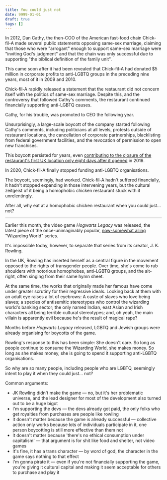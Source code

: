 ```yaml
---
title: You could just not
date: 9999-01-01
draft: true
tags: []
---
```


In 2012, Dan Cathy, the then-COO of the American fast-food chain Chick-fil-A made several public statements opposing same-sex marriage, claiming that those who were "arrogant" enough to support same-sex marriage were "inviting God's judgment" and that the chain was only successful due to supporting "the biblical definition of the family unit".

This came soon after it had been revealed that Chick-fil-A had donated $5 million in corporate profits to anti-LGBTQ groups in the preceding nine years, most of it in 2009 and 2010.

Chick-fil-A rapidly released a statement that the restaurant did not concern itself with the politics of same-sex marriage. Despite this, and the controversy that followed Cathy's comments, the restaurant continued financially supporting anti-LGBTQ causes.

Cathy, for his trouble, was promoted to CEO the following year.

Unsurprisingly, a large-scale boycott of the company started following Cathy's comments, including politicians at all levels, protests outside of restaurant locations, the cancellation of corporate partnerships, blacklisting from federal government facilities, and the revocation of permission to open new franchises.

This boycott persisted for years, even [contributing to the closure of the restaurant's first UK location only eight days after it opened](https://www.independent.co.uk/news/business/chick-fil-a-close-first-uk-restaurant-reading-lgtb-backlash-a9162491.html) in 2019.

In 2020, Chick-fil-A finally stopped funding anti-LGBTQ organisations.

The boycott, seemingly, had worked. Chick-fil-A hadn't suffered financially, it hadn't stopped expanding in those intervening years, but the cultural zeitgeist of it being a homophobic chicken restaurant stuck with it unrelentingly.

After all, why eat at a homophobic chicken restaurant when you could just... not?

---

Earlier this month, the video game _Hogwarts Legacy_ was released, the latest piece of the once-unimaginably popular, [now-somewhat ailing](https://www.theguardian.com/film/2022/apr/08/fantastic-beasts-and-where-to-cancel-them-how-the-wizarding-world-lost-its-magic) "Wizarding World" series.

It's impossible today, however, to separate that series from its creator, J. K. Rowling.

In the UK, Rowling has inserted herself as a central figure in the movement opposed to the rights of transgender people. Over time, she's come to rub shoulders with notorious homophobes, anti-LGBTQ groups, and the alt-right, often singing from their same hymn sheet.

At the same time, the works that originally made her famous have come under greater scrutiny for their regressive ideals. Looking back at them with an adult eye raises a lot of eyebrows: A caste of slaves who love being slaves; a species of antisemitic stereotypes who control the wizarding world's banking sector; the only named Indian, east Asian and Irish characters all being terrible cultural stereotypes; and, oh yeah, the main villain is apparently evil because he's the result of magical rape?

Months before _Hogwarts Legacy_ released, LGBTQ and Jewish groups were already organising for boycotts of the game.

Rowling's response to this has been simple: She doesn't care. So long as people continue to consume the Wizarding World, she makes money. So long as she makes money, she is going to spend it supporting anti-LGBTQ organisations.

So why are so many people, including people who are LGBTQ, seemingly intent to play it when they could just... not?

Common arguments:

- JK Rowling didn't make the game — no, but it's her problematic universe, and the lead designer for most of the development also turned out to be a huge bigot
- I'm supporting the devs — the devs already got paid, the only folks who get royalties from purchases are people like rowling
- It doesn't matter because the game is already successful — collective action only works because lots of individuals participate in it, one person boycotting is still more effective than them not
- It doesn't matter because 'there's no ethical consumption under capitalism' — that argument is for shit like food and shelter, not video games
- It's fine, it has a trans character — by word of god, the character in the game says nothing to that effect
- I'm gonna pirate it — even if you're not financially supporting the game, you're giving it cultural capital and making it seem acceptable for others to purchase and play it
